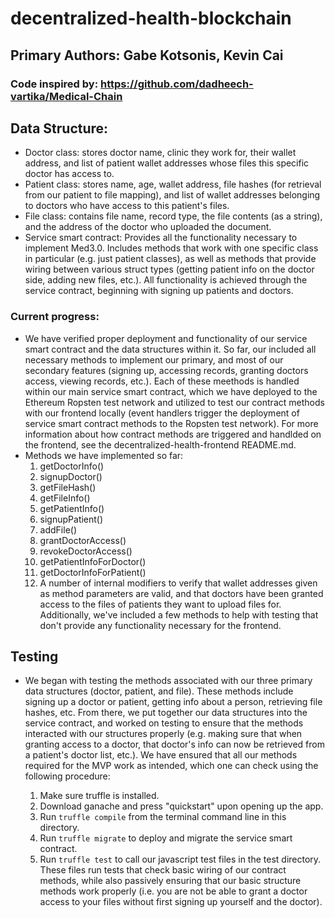 # decentralized-health-blockchain

## Primary Authors: Gabe Kotsonis, Kevin Cai
### Code inspired by: https://github.com/dadheech-vartika/Medical-Chain


## Data Structure:
- Doctor class: stores doctor name, clinic they work for, their wallet address, and list of patient wallet addresses whose files this specific doctor has access to.
- Patient class: stores name, age, wallet address, file hashes (for retrieval from our patient to file mapping), and list of wallet addresses belonging to doctors who have access to this patient's files.
- File class: contains file name, record type, the file contents (as a string), and the address of the doctor who uploaded the document.
- Service smart contract: Provides all the functionality necessary to implement Med3.0. Includes methods that work with one specific class in particular (e.g. just patient classes), as well as methods that provide wiring between various struct types (getting patient info on the doctor side, adding new files, etc.). All functionality is achieved through the service contract, beginning with signing up patients and doctors.

### Current progress:
- We have verified proper deployment and functionality of our service smart contract and the data structures within it. So far, our included all necessary methods to implement our primary, and most of our secondary features (signing up, accessing records, granting doctors access, viewing records, etc.). Each of these meethods is handled within our main service smart contract, which we have deployed to the Ethereum Ropsten test network and utilized to test our contract methods with our frontend locally (event handlers trigger the deployment of service smart contract methods to the Ropsten test network). For more information about how contract methods are triggered and handlded on the frontend, see the decentralized-health-frontend README.md.
- Methods we have implemented so far:
    1. getDoctorInfo()
    2. signupDoctor()
    3. getFileHash()
    4. getFileInfo()
    5. getPatientInfo()
    6. signupPatient()
    7. addFile()
    8. grantDoctorAccess()
    9. revokeDoctorAccess()
    10. getPatientInfoForDoctor()
    11. getDoctorInfoForPatient()
    12. A number of internal modifiers to verify that wallet addresses given as method parameters are valid, and that doctors have been granted access to the files of patients they want to upload files for. Additionally, we've included a few methods to help with testing that don't provide any functionality necessary for the frontend.

## Testing
- We began with testing the methods associated with our three primary data structures (doctor, patient, and file). These methods include signing up a doctor or patient, getting info about a person, retrieving file hashes, etc. From there, we put together our data structures into the service contract, and worked on testing to ensure that the methods interacted with our structures properly (e.g. making sure that when granting access to a doctor, that doctor's info can now be retrieved from a patient's doctor list, etc.). We have ensured that all our methods required for the MVP work as intended, which one can check using the following procedure:

    1. Make sure truffle is installed.
    2. Download ganache and press "quickstart" upon opening up the app.
    3. Run `truffle compile` from the terminal command line in this directory.
    4. Run `truffle migrate` to deploy and migrate the service smart contract.
    5. Run `truffle test` to call our javascript test files in the test directory. These files run tests that check basic wiring of our contract methods, while also passively ensuring that our basic structure methods work properly (i.e. you are not be able to grant a doctor access to your files without first signing up yourself and the doctor).